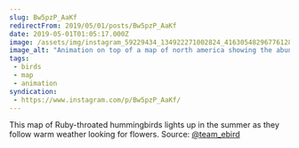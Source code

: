 ```yaml
---
slug: Bw5pzP_AaKf
redirectFrom: 2019/05/01/posts/Bw5pzP_AaKf
date: 2019-05-01T01:05:17.000Z
image: /assets/img/instagram_59229434_134922271002824_4163054829677612806_n_17849633716418761.mp4
image_alt: "Animation on top of a map of north america showing the abundance of Ruby-throated hummingbirds over the year. The abundance moves from central america in the winter, through the gulf states in the spring, expanding across the eastern US and Canada in the summer."
tags:
 - birds
 - map
 - animation
syndication:
 - https://www.instagram.com/p/Bw5pzP_AaKf/
---
```


This map of Ruby-throated hummingbirds lights up in the summer as they follow warm weather looking for flowers.
Source: [@team_ebird](https://www.instagram.com/team_ebird/)
